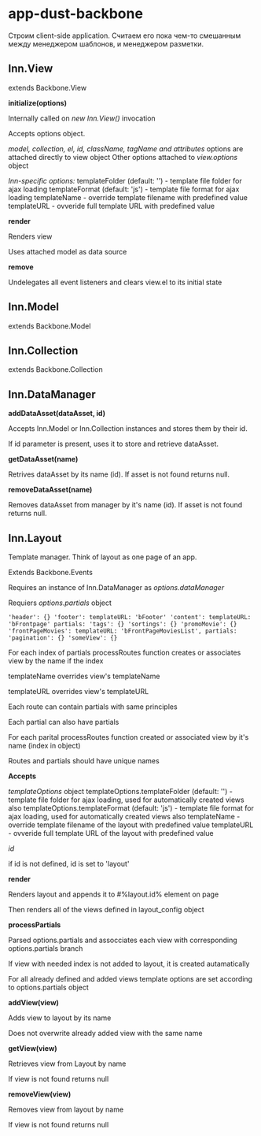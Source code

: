 app-dust-backbone
=================

Строим client-side application.
Считаем его пока чем-то смешанным между менеджером шаблонов, и менеджером разметки.


Inn.View
--------

extends Backbone.View

**initialize(options)**

Internally called on *new Inn.View()* invocation

Accepts options object.

*model, collection, el, id, className, tagName and attributes* options are attached directly to view object
Other options attached to *view.options* object

*Inn-specific options:*
templateFolder (default: '') - template file folder for ajax loading
templateFormat (default: 'js') - template file format for ajax loading
templateName - override template filename with predefined value
templateURL - ovveride full template URL with predefined value


**render**

Renders view

Uses attached model as data source


**remove**

Undelegates all event listeners and clears view.el to its initial state



Inn.Model
---------

extends Backbone.Model



Inn.Collection
--------------

extends Backbone.Collection



Inn.DataManager
---------------

**addDataAsset(dataAsset, id)**

Accepts Inn.Model or Inn.Collection instances and stores them by their id.

If id parameter is present, uses it to store and retrieve dataAsset.


**getDataAsset(name)**

Retrives dataAsset by its name (id). If asset is not found returns null.


**removeDataAsset(name)**

Removes dataAsset from manager by it's name (id). If asset is not found returns null.



Inn.Layout
----------

Template manager. Think of layout as one page of an app.

Extends Backbone.Events

Requires an instance of Inn.DataManager as *options.dataManager*

Requiers *options.partials* object

`
  'header': {}
  'footer':
    templateURL: 'bFooter'
  'content':
    templateURL: 'bFrontpage'
    partials:
      'tags': {}
      'sortings': {}
      'promoMovie': {}
      'frontPageMovies':
        templateURL: 'bFrontPageMoviesList',
        partials:
          'pagination': {}
  'someView': {}
`

For each index of partials processRoutes function creates or associates view by the name if the index

templateName overrides view's templateName

templateURL overrides view's templateURL

Each route can contain partials with same principles

Each partial can also have partials

For each parital processRoutes function created or associated view by it's name (index in object)

Routes and partials should have unique names


**Accepts**

*templateOptions* object
templateOptions.templateFolder (default: '') - template file folder for ajax loading, used for automatically created views also
templateOptions.templateFormat (default: 'js') - template file format for ajax loading, used for automatically created views also
templateName - override template filename of the layout with predefined value
templateURL - ovveride full template URL of the layout with predefined value

*id*

if id is not defined, id is set to 'layout'


**render**

Renders layout and appends it to #%layout.id% element on page

Then renders all of the views defined in layout_config object


**processPartials**

Parsed options.partials and assocciates each view with corresponding options.partials branch

If view with needed index is not added to layout, it is created autamatically

For all already defined and added views template options are set according to options.partials object


**addView(view)**

Adds view to layout by its name

Does not overwrite already added view with the same name


**getView(view)**

Retrieves view from Layout by name

If view is not found returns null


**removeView(view)**

Removes view from layout by name

If view is not found returns null
